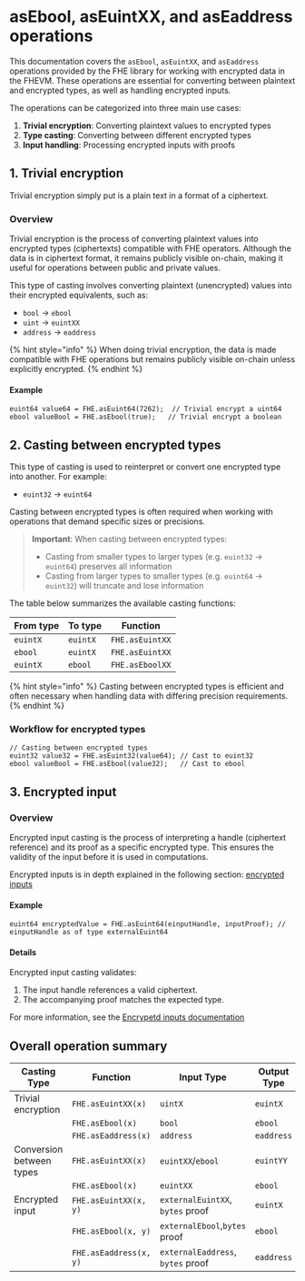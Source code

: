 # asEbool, asEuintXX, and asEaddress operations

This documentation covers the `asEbool`, `asEuintXX`, and `asEaddress` operations provided by the FHE library for working with encrypted data in the FHEVM. These operations are essential for converting between plaintext and encrypted types, as well as handling encrypted inputs.

The operations can be categorized into three main use cases:

1. **Trivial encryption**: Converting plaintext values to encrypted types
2. **Type casting**: Converting between different encrypted types
3. **Input handling**: Processing encrypted inputs with proofs

## 1. Trivial encryption

Trivial encryption simply put is a plain text in a format of a ciphertext.

### Overview

Trivial encryption is the process of converting plaintext values into encrypted types (ciphertexts) compatible with FHE operators. Although the data is in ciphertext format, it remains publicly visible on-chain, making it useful for operations between public and private values.

This type of casting involves converting plaintext (unencrypted) values into their encrypted equivalents, such as:

- `bool` → `ebool`
- `uint` → `euintXX`
- `address` → `eaddress`

{% hint style="info" %}
When doing trivial encryption, the data is made compatible with FHE operations but remains publicly visible on-chain unless explicitly encrypted.
{% endhint %}

#### **Example**

```solidity
euint64 value64 = FHE.asEuint64(7262);  // Trivial encrypt a uint64
ebool valueBool = FHE.asEbool(true);   // Trivial encrypt a boolean
```

## 2. Casting between encrypted types

This type of casting is used to reinterpret or convert one encrypted type into another. For example:

- `euint32` → `euint64`

Casting between encrypted types is often required when working with operations that demand specific sizes or precisions.

> **Important**: When casting between encrypted types:
>
> - Casting from smaller types to larger types (e.g. `euint32` → `euint64`) preserves all information
> - Casting from larger types to smaller types (e.g. `euint64` → `euint32`) will truncate and lose information

The table below summarizes the available casting functions:

| From type | To type  | Function        |
| --------- | -------- | --------------- |
| `euintX`  | `euintX` | `FHE.asEuintXX` |
| `ebool`   | `euintX` | `FHE.asEuintXX` |
| `euintX`  | `ebool`  | `FHE.asEboolXX` |

{% hint style="info" %}
Casting between encrypted types is efficient and often necessary when handling data with differing precision requirements.
{% endhint %}

### **Workflow for encrypted types**

```solidity
// Casting between encrypted types
euint32 value32 = FHE.asEuint32(value64); // Cast to euint32
ebool valueBool = FHE.asEbool(value32);   // Cast to ebool
```

## 3. Encrypted input

### Overview

Encrypted input casting is the process of interpreting a handle (ciphertext reference) and its proof as a specific encrypted type. This ensures the validity of the input before it is used in computations.

Encrypted inputs is in depth explained in the following section: [encrypted inputs](../inputs.md)

#### Example

```solidity
euint64 encryptedValue = FHE.asEuint64(einputHandle, inputProof); // einputHandle as of type externalEuint64
```

#### Details

Encrypted input casting validates:

1.  The input handle references a valid ciphertext.
2.  The accompanying proof matches the expected type.

For more information, see the [Encrypetd inputs documentation](../inputs.md)

## Overall operation summary

| Casting Type             | Function               | Input Type                        | Output Type |
| ------------------------ | ---------------------- | --------------------------------- | ----------- |
| Trivial encryption       | `FHE.asEuintXX(x)`     | `uintX`                           | `euintX`    |
|                          | `FHE.asEbool(x)`       | `bool`                            | `ebool`     |
|                          | `FHE.asEaddress(x)`    | `address`                         | `eaddress`  |
| Conversion between types | `FHE.asEuintXX(x)`     | `euintXX`/`ebool`                 | `euintYY`   |
|                          | `FHE.asEbool(x)`       | `euintXX`                         | `ebool`     |
| Encrypted input          | `FHE.asEuintXX(x, y)`  | `externalEuintXX`, `bytes` proof  | `euintX`    |
|                          | `FHE.asEbool(x, y)`    | `externalEbool`,`bytes` proof     | `ebool`     |
|                          | `FHE.asEaddress(x, y)` | `externalEaddress`, `bytes` proof | `eaddress`  |
